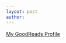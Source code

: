 ```yaml
---
layout: post
author:
---
```


 [My GoodReads Profile](https://www.goodreads.com/user/show/135257757-james-bytes#_=_)
